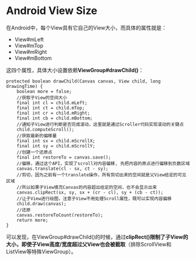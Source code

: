 # Android View Size

在Android中，每个View具有它自己的View大小，而具体的属性就是：

* View#mLeft
* View#mTop
* View#mRight
* View#mBottom

这四个属性，具体大小设置依赖**ViewGroup#drawChild()**：

	protected boolean drawChild(Canvas canvas, View child, long drawingTime) {
		boolean more = false;
		//获取子View的空间大小
		final int cl = child.mLeft;
		final int ct = child.mTop;
		final int cr = child.mRight;
		final int cb = child.mBottom;
		//通知子View进行判断是否完成滚动，这里就是通过Scroller代码实现滚动的关键点
		child.computeScroll();
		//获取最新的偏移量
		final int sx = child.mScrollX;
		final int sy = child.mScrollY;
		//创建一个还原点
		final int restoreTo = canvas.save();
		//偏移，通过这个API，实现了scroll对内容偏移, 先把内容的原点进行偏移到负数区域
		canvas.translate(cl - sx, ct - sy);
		//剪切，因为之前有一个translate操作，所有剪切出来的空间就是父View给定的可见区域
		//所以如果子View填充Canvas的内容超出给定的空间，也不会显示出来
		canvas.clipRect(sx, sy, sx + (cr - cl), sy + (cb - ct));
		//让子View进行绘图，注意子View不用处理Scroll属性，既可以实现内容偏移
		child.draw(canvas);
		//还原
		canvas.restoreToCount(restoreTo);
		return more;
	}

可以发现，在ViewGroup#drawChild()的时候，通过**clipRect()**限制了子View的大小，即使子View高度/宽度超过父View也会被**截取**（排除ScrollView和ListView等特殊ViewGroup）。